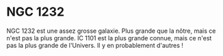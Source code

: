 # NGC 1232

NGC 1232 est une assez grosse galaxie. Plus grande que la nôtre, mais ce n'est
pas la plus grande. IC 1101 est la plus grande connue, mais ce n'est pas la plus
grande de l'Univers. Il y en probablement d'autres !
